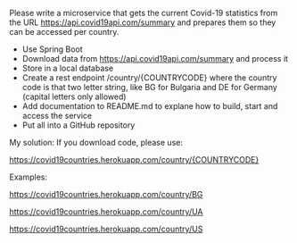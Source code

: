 Please write a microservice that gets the current Covid-19 statistics from the URL https://api.covid19api.com/summary
and prepares them so they can be accessed per country.
* Use Spring Boot
* Download data from https://api.covid19api.com/summary and process it
* Store in a local database
* Create a rest endpoint /country/{COUNTRYCODE} where the country code is that two letter string, like BG for Bulgaria and DE for Germany (capital letters only allowed)
* Add documentation to README.md to explane how to build, start and access the service
* Put all into a GitHub repository

My solution:
If you download code, please use:


https://covid19countries.herokuapp.com/country/{COUNTRYCODE}

Examples: 

https://covid19countries.herokuapp.com/country/BG

https://covid19countries.herokuapp.com/country/UA

https://covid19countries.herokuapp.com/country/US


